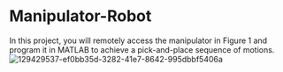 # Manipulator-Robot
In this project, you will remotely access the manipulator in Figure 1 and program it in MATLAB to achieve a pick-and-place sequence of motions.
![129429537-ef0bb35d-3282-41e7-8642-995dbbf5406a](https://user-images.githubusercontent.com/125917950/220186316-7ac064eb-105c-4d80-a83e-bc292ea55330.png)
